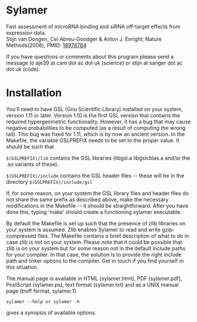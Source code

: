 # Sylamer
  Fast assessment of microRNA binding and siRNA off-target effects from expression data.  
  Stijn van Dongen, Cei Abreu-Goodger & Anton J. Enright; Nature Methods(2008),
  PMID: [18978784](https://www.ncbi.nlm.nih.gov/pmc/articles/PMC2635553/)

  If you have questions or comments about this program please send a message
  to aje39 at cam dot ac dot uk (science) or stijn at sanger dot ac dot uk (code).

# Installation
  You'll need to have GSL (Gnu Scientific Library) installed on your system,
  version 1.11 or later.  Version 1.10 is the first GSL version that contains
  the required hypergeometric functionality. However, it has a bug that may
  cause negative probabilities to be computed (as a result of computing the
  wrong tail). This bug was fixed for 1.11, which is by now an ancient version.
  In the Makefile, the variable GSLPREFIX needs to be set to the proper value.
  It should be such that

  `$(GSLPREFIX)/lib`  contains the GSL libraries (libgsl.a libgslcblas.a and/or
     the .so variants of these).

  `$(GSLPREFIX)/include` contains the GSL header files -- these will be in the
     directory `$(GSLPREFIX)/include/gsl`

  If, for some reason, on your system the GSL library files and header files
  do not share the same prefix as described above, make the necessary
  modifications in the Makefile -- it should be straightforward.
  After you have done this, typing 'make' should create a functioning
  sylamer executable.

  By default the Makefile is set up such that the presence of zlib libraries
  on your system is assumed. Zlib enables Sylamer to read and write
  gzip-compressed files. The Makefile contains a brief description of what
  to do in case zlib is not on your system. Please note that it could
  be possible that zlib is on your system but for some reason not
  in the default include paths for your compiler. In that case, the
  solution is to provide the right include path and linker options
  to the compiler. Get in touch if you find yourself in this situation.

  The manual page is available in HTML (sylamer.html), PDF (sylamer.pdf),
  PostScript (sylamer.ps), text format (sylamer.txt) and as a UNIX manual page
  (troff format, sylamer.1).

  `sylamer --help or sylamer -h`
     
  gives a synopsis of available options.



